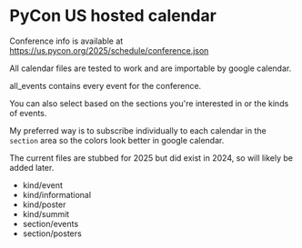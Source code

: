 # PyCon US hosted calendar 

Conference info is available at https://us.pycon.org/2025/schedule/conference.json

All calendar files are tested to work and are importable by google calendar.

all_events contains every event for the conference.

You can also select based on the sections you're interested in or the kinds of events.

My preferred way is to subscribe individually to each calendar in the `section` area so the colors
look better in google calendar.

The current files are stubbed for 2025 but did exist in 2024, so will likely be added later.
* kind/event
* kind/informational
* kind/poster
* kind/summit
* section/events
* section/posters
